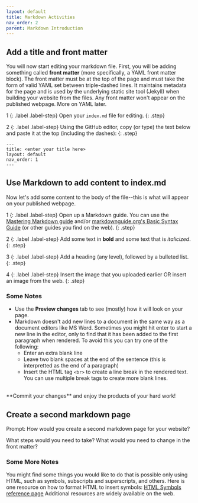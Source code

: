 ```yaml
---
layout: default
title: Markdown Activities
nav_order: 2
parent: Markdown Introduction
---
```


## Add a title and front matter

You will now start editing your markdown file. First, you will be adding something called **front matter** (more specifically, a YAML front matter block). The front matter must be at the top of the page and must take the form of valid YAML set between triple-dashed lines. It maintains metadata for the page and is used by the underlying static site tool (Jekyll) when building your website from the files. Any front matter won't appear on the published webpage. More on YAML later.

1
{: .label .label-step}
Open your ```index.md``` file for editing.
{: .step}

2
{: .label .label-step}
Using the GitHub editor, copy (or type) the text below and paste it at the top (including the dashes):
{: .step}

```
---
title: <enter your title here>
layout: default
nav_order: 1
---
```

## Use Markdown to add content to index.md

Now let's add some content to the body of the file--this is what will appear on your published webpage. 

1
{: .label .label-step}
Open up a Markdown guide. You can use the [Mastering Markdown guide](https://guides.github.com/features/mastering-markdown/) and/or [markdownguide.org's Basic Syntax Guide](https://www.markdownguide.org/basic-syntax/) (or other guides you find on the web).
{: .step}

2
{: .label .label-step}
Add some text in **bold** and some text that is _italicized_.
{: .step}

3
{: .label .label-step}
Add a heading (any level), followed by a bulleted list.
{: .step}

4
{: .label .label-step}
Insert the image that you uploaded earlier OR insert an image from the web.
{: .step}

### Some Notes
- Use the **Preview changes** tab to see (mostly) how it will look on your page. 
- Markdown doesn't add new lines to a document in the same way as a document editors like MS Word. Sometimes you might hit enter to start a new line in the editor, only to find that it has been added to the first paragraph when rendered. To avoid this you can try one of the following: 
  - Enter an extra blank line
  - Leave two blank spaces at the end of the sentence (this is interpretted as the end of a paragraph)
  - Insert the HTML tag ```<br>``` to create a line break in the rendered text. You can use multiple break tags to create more blank lines.  
<br>
**Commit your changes** and enjoy the products of your hard work!

## Create a second markdown page
Prompt: How would you create a second markdown page for your website?

What steps would you need to take? What would you need to change in the front matter?

### Some More Notes

You might find some things you would like to do that is possible only using HTML, such as symbols, subscripts and superscripts, and others. Here is one resource on how to format HTML to insert symbols: [HTML Symbols reference page](https://www.w3schools.com/html/html_symbols.asp)
Additional resources are widely available on the web.
